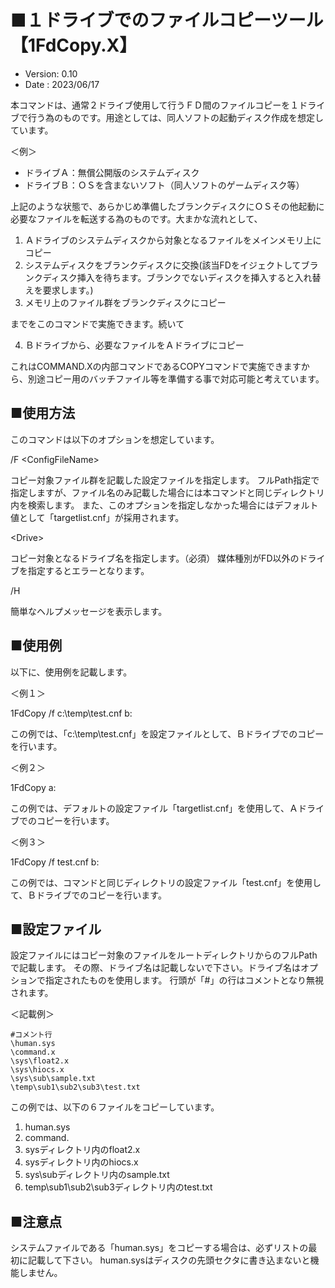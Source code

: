 # ■１ドライブでのファイルコピーツール【1FdCopy.X】
- Version: 0.10
- Date   : 2023/06/17

本コマンドは、通常２ドライブ使用して行うＦＤ間のファイルコピーを１ドライブで行う為のものです。用途としては、同人ソフトの起動ディスク作成を想定しています。

＜例＞
- ドライブＡ：無償公開版のシステムディスク
- ドライブＢ：ＯＳを含まないソフト（同人ソフトのゲームディスク等）

上記のような状態で、あらかじめ準備したブランクディスクにＯＳその他起動に必要なファイルを転送する為のものです。大まかな流れとして、

1. Ａドライブのシステムディスクから対象となるファイルをメインメモリ上にコピー
2. システムディスクをブランクディスクに交換(該当FDをイジェクトしてブランクディスク挿入を待ちます。ブランクでないディスクを挿入すると入れ替えを要求します。)
3. メモリ上のファイル群をブランクディスクにコピー

までをこのコマンドで実施できます。続いて

4. Ｂドライブから、必要なファイルをＡドライブにコピー

これはCOMMAND.Xの内部コマンドであるCOPYコマンドで実施できますから、別途コピー用のバッチファイル等を準備する事で対応可能と考えています。

## ■使用方法
このコマンドは以下のオプションを想定しています。

/F \<ConfigFileName>
  
   コピー対象ファイル群を記載した設定ファイルを指定します。
   フルPath指定で指定しますが、ファイル名のみ記載した場合には本コマンドと同じディレクトリ内を検索します。
   また、このオプションを指定しなかった場合にはデフォルト値として「targetlist.cnf」が採用されます。

\<Drive>
  
   コピー対象となるドライブ名を指定します。（必須）
   媒体種別がFD以外のドライブを指定するとエラーとなります。

/H
  
   簡単なヘルプメッセージを表示します。

## ■使用例
  
以下に、使用例を記載します。

＜例１＞
  
1FdCopy /f c:\temp\test.cnf b:
  
この例では、「c:\temp\test.cnf」を設定ファイルとして、Ｂドライブでのコピーを行います。

＜例２＞
  
1FdCopy a:

  この例では、デフォルトの設定ファイル「targetlist.cnf」を使用して、Ａドライブでのコピーを行います。

＜例３＞
  
1FdCopy /f test.cnf b:
  
この例では、コマンドと同じディレクトリの設定ファイル「test.cnf」を使用して、Ｂドライブでのコピーを行います。

## ■設定ファイル
  
設定ファイルにはコピー対象のファイルをルートディレクトリからのフルPathで記載します。
その際、ドライブ名は記載しないで下さい。ドライブ名はオプションで指定されたものを使用します。
行頭が「#」の行はコメントとなり無視されます。

＜記載例＞
```
#コメント行
\human.sys
\command.x
\sys\float2.x
\sys\hiocs.x
\sys\sub\sample.txt
\temp\sub1\sub2\sub3\test.txt
```

この例では、以下の６ファイルをコピーしています。
1. human.sys
2. command.
3. sysディレクトリ内のfloat2.x
4. sysディレクトリ内のhiocs.x
5. sys\subディレクトリ内のsample.txt
6. temp\sub1\sub2\sub3ディレクトリ内のtest.txt

## ■注意点
システムファイルである「human.sys」をコピーする場合は、必ずリストの最初に記載して下さい。
human.sysはディスクの先頭セクタに書き込まないと機能しません。
